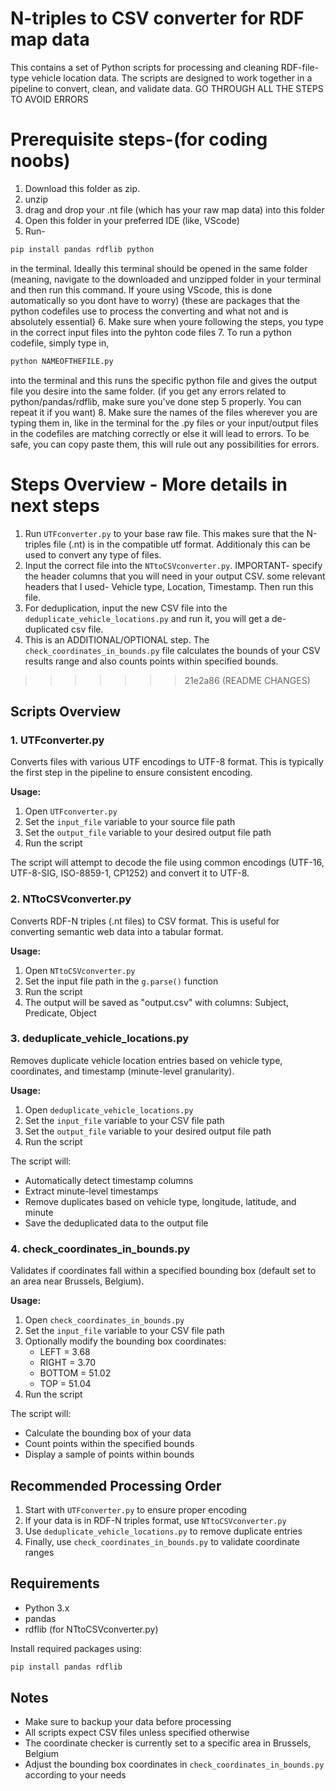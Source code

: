 # N-triples to CSV converter for RDF map data

This contains a set of Python scripts for processing and cleaning RDF-file-type vehicle location data. The scripts are designed to work together in a pipeline to convert, clean, and validate data.
GO THROUGH ALL THE STEPS TO AVOID ERRORS

# Prerequisite steps-(for coding noobs)
1. Download this folder as zip.
2. unzip
3. drag and drop your .nt file (which has your raw map data) into this folder
4. Open this folder in your preferred IDE (like, VScode)
5. Run- 
```bash
pip install pandas rdflib python 
```
in the terminal. Ideally this terminal should be opened in the same folder (meaning, navigate to the downloaded and unzipped folder in your terminal and then run this command. If youre using VScode, this is done automatically so you dont have to worry) {these are packages that the python codefiles use to process the converting and what not and is absolutely essential}
6. Make sure when youre following the steps, you type in the correct input files into the pyhton code files
7. To run a python codefile, simply type in,
```bash
python NAMEOFTHEFILE.py
```
into the terminal and this runs the specific python file and gives the output file you desire into the same folder. (if you get any errors related to python/pandas/rdflib, make sure you've done step 5 properly. You can repeat it if you want)
8. Make sure the names of the files wherever you are typing them in, like in the terminal for the .py files or your input/output files in the codefiles are matching correctly or else it will lead to errors. To be safe, you can copy paste them, this will rule out any possibilities for errors.



# Steps Overview - More details in next steps
1. Run `UTFconverter.py` to your base raw file. This makes sure that the N-triples file (.nt) is in the compatible utf format. Additionaly this can be used to convert any type of files.
2. Input the correct file into the `NTtoCSVconverter.py`. IMPORTANT- specify the header columns that you will need in your output CSV. some relevant headers that I used- Vehicle type, Location, Timestamp. 
Then run this file.
3. For deduplication, input the new CSV file into the `deduplicate_vehicle_locations.py` and run it, you will get a de-duplicated csv file.
4. This is an ADDITIONAL/OPTIONAL step. The `check_coordinates_in_bounds.py` file calculates the bounds of your CSV results range and also counts points within specified bounds.
>>>>>>> 21e2a86 (README CHANGES)

## Scripts Overview

### 1. UTFconverter.py
Converts files with various UTF encodings to UTF-8 format. This is typically the first step in the pipeline to ensure consistent encoding.

**Usage:**
1. Open `UTFconverter.py`
2. Set the `input_file` variable to your source file path
3. Set the `output_file` variable to your desired output file path
4. Run the script

The script will attempt to decode the file using common encodings (UTF-16, UTF-8-SIG, ISO-8859-1, CP1252) and convert it to UTF-8.

### 2. NTtoCSVconverter.py
Converts RDF-N triples (.nt files) to CSV format. This is useful for converting semantic web data into a tabular format.

**Usage:**
1. Open `NTtoCSVconverter.py`
2. Set the input file path in the `g.parse()` function
3. Run the script
4. The output will be saved as "output.csv" with columns: Subject, Predicate, Object

### 3. deduplicate_vehicle_locations.py
Removes duplicate vehicle location entries based on vehicle type, coordinates, and timestamp (minute-level granularity).

**Usage:**
1. Open `deduplicate_vehicle_locations.py`
2. Set the `input_file` variable to your CSV file path
3. Set the `output_file` variable to your desired output file path
4. Run the script

The script will:
- Automatically detect timestamp columns
- Extract minute-level timestamps
- Remove duplicates based on vehicle type, longitude, latitude, and minute
- Save the deduplicated data to the output file

### 4. check_coordinates_in_bounds.py
Validates if coordinates fall within a specified bounding box (default set to an area near Brussels, Belgium).

**Usage:**
1. Open `check_coordinates_in_bounds.py`
2. Set the `input_file` variable to your CSV file path
3. Optionally modify the bounding box coordinates:
   - LEFT = 3.68
   - RIGHT = 3.70
   - BOTTOM = 51.02
   - TOP = 51.04
4. Run the script

The script will:
- Calculate the bounding box of your data
- Count points within the specified bounds
- Display a sample of points within bounds

## Recommended Processing Order

1. Start with `UTFconverter.py` to ensure proper encoding
2. If your data is in RDF-N triples format, use `NTtoCSVconverter.py`
3. Use `deduplicate_vehicle_locations.py` to remove duplicate entries
4. Finally, use `check_coordinates_in_bounds.py` to validate coordinate ranges

## Requirements

- Python 3.x
- pandas
- rdflib (for NTtoCSVconverter.py)

Install required packages using:
```bash
pip install pandas rdflib
```

## Notes

- Make sure to backup your data before processing
- All scripts expect CSV files unless specified otherwise
- The coordinate checker is currently set to a specific area in Brussels, Belgium
- Adjust the bounding box coordinates in `check_coordinates_in_bounds.py` according to your needs 